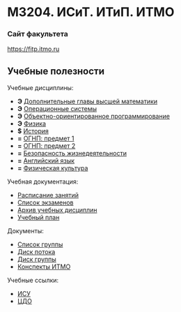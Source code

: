 # M3204. ИСиТ. ИТиП. ИТМО

### Сайт факультета
https://fitp.itmo.ru

## Учебные полезности

Учебные дисциплины:

* **Э** [Дополнительные главы высшей математики](Subjects/HigherMathematics.md)
* **Э** [Операционные системы](Subjects/OperatingSystems.md)
* **Э** [Объектно-ориентированное программирование](Subjects/ObjectOrientedProgramming.md)
* **Э** [Физика](Subjects/Physics.md)
* **$** [История](Subjects/History.md)
* **=** [ОГНП: предмет 1](Subjects/Chosen1.md)
* **=** [ОГНП: предмет 2](Subjects/Chosen2.md)
* **=** [Безопасность жизнедеятельности](Subjects/LifeSafety.md)
* **=** [Английский язык](https://vk.cc/ak65kn)
* **=** [Физическая культура](https://isu.ifmo.ru/pls/apex/f?p=2153:15:108337501947348::NO:RP,3::)


Учебная документация:
* [Расписание занятий](Timetable.md#Расписание)
* [Список экзаменов](Timetable.md#Экзамены)
* [Архив учебных дисциплин](Archive/README.md)
* [Учебный план](Files/Plan2019.pdf)

Документы:
* [Список группы](GroupList.md)
* [Диск потока](https://drive.google.com/drive/folders/1fC6WB74TOPxm7cGoJRpLWFFAYl6r1nQl)
* [Диск группы](https://drive.google.com/drive/folders/1-vDZS3wehIW1l_QkGFHEEHH3K2wVaMKx)
* [Конспекты ИТМО](http://neerc.ifmo.ru/wiki/)

Учебные ссылки:
* [ИСУ](https://isu.ifmo.ru/)
* [ЦДО](https://de.ifmo.ru/)
